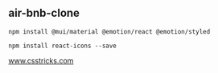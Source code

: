 ## air-bnb-clone

`npm install @mui/material @emotion/react @emotion/styled `

`npm install react-icons --save`

www.csstricks.com

